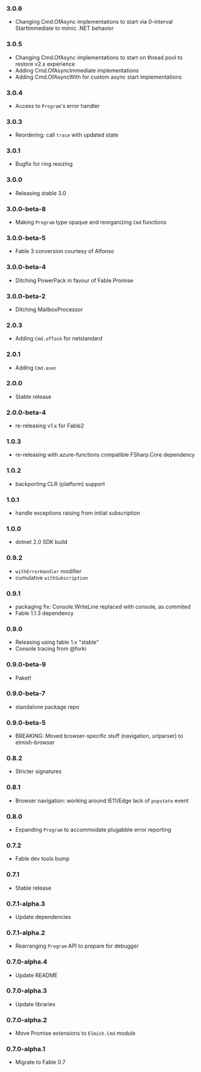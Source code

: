 ### 3.0.6

* Changing Cmd.OfAsync implementations to start via 0-interval StartImmediate to mimic .NET behavior

### 3.0.5

* Changing Cmd.OfAsync implementations to start on thread pool to restore v2.x experience
* Adding Cmd.OfAsyncImmediate implementations
* Adding Cmd.OfAsyncWith for custom async start implementations

### 3.0.4

* Access to `Program`'s error handler

### 3.0.3

* Reordering: call `trace` with updated state

### 3.0.1

* Bugfix for ring resizing

### 3.0.0

* Releasing stable 3.0

### 3.0.0-beta-8

* Making `Program` type opaque and reorganizing `Cmd` functions

### 3.0.0-beta-5

* Fable 3 conversion courtesy of Alfonso

### 3.0.0-beta-4

* Ditching PowerPack in favour of Fable.Promise

### 3.0.0-beta-2

* Ditching MailboxProcessor

### 2.0.3

* Adding `Cmd.ofTask` for netstandard

### 2.0.1

* Adding `Cmd.exec`

### 2.0.0

* Stable release

### 2.0.0-beta-4

* re-releasing v1.x for Fable2

### 1.0.3

* re-releasing with azure-functions compatible FSharp.Core dependency

### 1.0.2

* backporting CLR (platform) support

### 1.0.1

* handle exceptions raising from initial subscription

### 1.0.0

* dotnet 2.0 SDK build

### 0.9.2

* `withErrorHandler` modifier
* cumulative `withSubscription`

### 0.9.1

* packaging fix: Console.WriteLine replaced with console, as commited
* Fable 1.1.3 dependency

### 0.9.0

* Releasing using fable 1.x "stable"
* Console tracing from @forki

### 0.9.0-beta-9

* Paket!

### 0.9.0-beta-7

* standalone package repo

### 0.9.0-beta-5

* BREAKING: Moved browser-specific stuff (navigation, urlparser) to elmish-browser

### 0.8.2

* Stricter signatures

### 0.8.1

* Browser navigation: working around IE11/Edge lack of `popstate` event

### 0.8.0

* Expanding `Program` to accommodate plugabble error reporting

### 0.7.2

* Fable dev tools bump

### 0.7.1

* Stable release

### 0.7.1-alpha.3

* Update dependencies

### 0.7.1-alpha.2

* Rearranging `Program` API to prepare for debugger

### 0.7.0-alpha.4

* Update README

### 0.7.0-alpha.3

* Update libraries

### 0.7.0-alpha.2

* Move Promise extensions to `Elmish.Cmd` module

### 0.7.0-alpha.1

* Migrate to Fable 0.7
